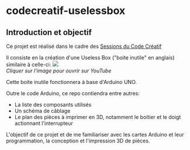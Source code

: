 # codecreatif-uselessbox
## Introduction et objectif
Ce projet est réalisé dans le cadre des [Sessions du Code Créatif](https://www.stereolux.org/sessions-du-code-creatif-0)

Il consiste en la création d'une Useless Box ("boite inutile" en anglais) similaire à celle-ci:
[![](https://img.youtube.com/vi/I0KWWJGUkHE/0.jpg)](https://www.youtube.com/watch?v=I0KWWJGUkHE)<br />
<em>Cliquer sur l'image pour ouvrir sur YouTube</em>

Cette boite inutile fonctionnera à base d'Arduino UNO.

Outre le code Arduino, ce repo contiendra entre autres:
* La liste des composants utilisés
* Un schéma de câblage
* Le plan des pièces à imprimer en 3D, notamment le boitier et le doigt actionnant l'interrupteur

L'objectif de ce projet et de me familiariser avec les cartes Arduino et leur programmation, la conception et l'impression 3D de pièces.
